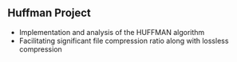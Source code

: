 ## Huffman Project


- Implementation and analysis of the HUFFMAN algorithm
- Facilitating significant file compression ratio along with lossless compression
